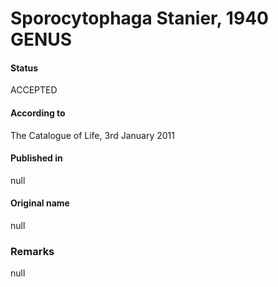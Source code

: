 # Sporocytophaga Stanier, 1940 GENUS

#### Status
ACCEPTED

#### According to
The Catalogue of Life, 3rd January 2011

#### Published in
null

#### Original name
null

### Remarks
null